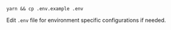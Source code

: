 ```shell
yarn && cp .env.example .env
```

Edit `.env` file for environment specific configurations if needed.
